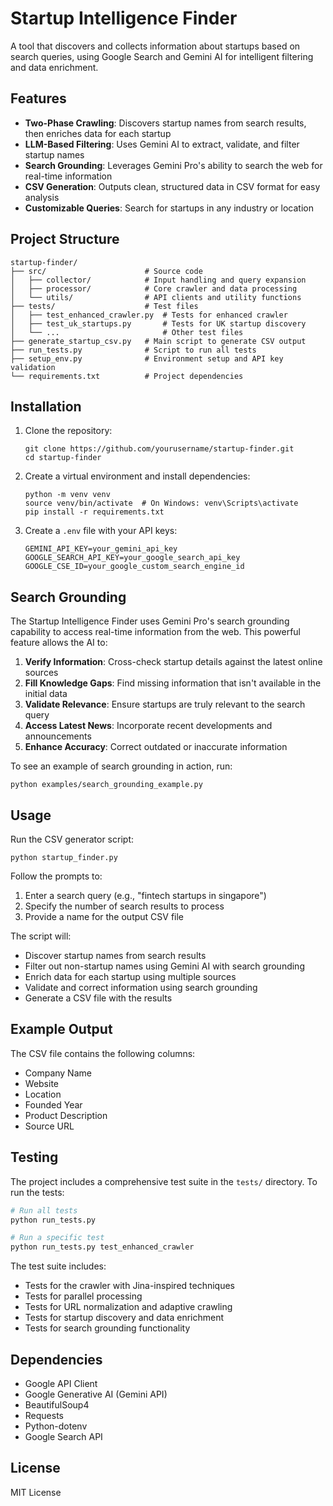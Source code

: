 # Startup Intelligence Finder

A tool that discovers and collects information about startups based on search queries, using Google Search and Gemini AI for intelligent filtering and data enrichment.

## Features

- **Two-Phase Crawling**: Discovers startup names from search results, then enriches data for each startup
- **LLM-Based Filtering**: Uses Gemini AI to extract, validate, and filter startup names
- **Search Grounding**: Leverages Gemini Pro's ability to search the web for real-time information
- **CSV Generation**: Outputs clean, structured data in CSV format for easy analysis
- **Customizable Queries**: Search for startups in any industry or location

## Project Structure

```
startup-finder/
├── src/                      # Source code
│   ├── collector/            # Input handling and query expansion
│   ├── processor/            # Core crawler and data processing
│   └── utils/                # API clients and utility functions
├── tests/                    # Test files
│   ├── test_enhanced_crawler.py  # Tests for enhanced crawler
│   ├── test_uk_startups.py       # Tests for UK startup discovery
│   └── ...                       # Other test files
├── generate_startup_csv.py   # Main script to generate CSV output
├── run_tests.py              # Script to run all tests
├── setup_env.py              # Environment setup and API key validation
└── requirements.txt          # Project dependencies
```

## Installation

1. Clone the repository:
   ```
   git clone https://github.com/yourusername/startup-finder.git
   cd startup-finder
   ```

2. Create a virtual environment and install dependencies:
   ```
   python -m venv venv
   source venv/bin/activate  # On Windows: venv\Scripts\activate
   pip install -r requirements.txt
   ```

3. Create a `.env` file with your API keys:
   ```
   GEMINI_API_KEY=your_gemini_api_key
   GOOGLE_SEARCH_API_KEY=your_google_search_api_key
   GOOGLE_CSE_ID=your_google_custom_search_engine_id
   ```

## Search Grounding

The Startup Intelligence Finder uses Gemini Pro's search grounding capability to access real-time information from the web. This powerful feature allows the AI to:

1. **Verify Information**: Cross-check startup details against the latest online sources
2. **Fill Knowledge Gaps**: Find missing information that isn't available in the initial data
3. **Validate Relevance**: Ensure startups are truly relevant to the search query
4. **Access Latest News**: Incorporate recent developments and announcements
5. **Enhance Accuracy**: Correct outdated or inaccurate information

To see an example of search grounding in action, run:

```
python examples/search_grounding_example.py
```

## Usage

Run the CSV generator script:

```
python startup_finder.py
```

Follow the prompts to:
1. Enter a search query (e.g., "fintech startups in singapore")
2. Specify the number of search results to process
3. Provide a name for the output CSV file

The script will:
- Discover startup names from search results
- Filter out non-startup names using Gemini AI with search grounding
- Enrich data for each startup using multiple sources
- Validate and correct information using search grounding
- Generate a CSV file with the results

## Example Output

The CSV file contains the following columns:
- Company Name
- Website
- Location
- Founded Year
- Product Description
- Source URL

## Testing

The project includes a comprehensive test suite in the `tests/` directory. To run the tests:

```bash
# Run all tests
python run_tests.py

# Run a specific test
python run_tests.py test_enhanced_crawler
```

The test suite includes:
- Tests for the crawler with Jina-inspired techniques
- Tests for parallel processing
- Tests for URL normalization and adaptive crawling
- Tests for startup discovery and data enrichment
- Tests for search grounding functionality

## Dependencies

- Google API Client
- Google Generative AI (Gemini API)
- BeautifulSoup4
- Requests
- Python-dotenv
- Google Search API

## License

MIT License

